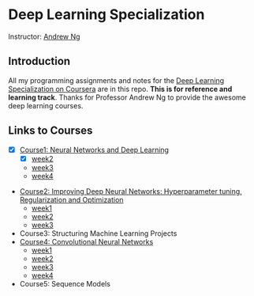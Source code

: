 # Deep Learning Specialization
Instructor: [Andrew Ng](http://www.andrewng.org/)

## Introduction

All my programming assignments and notes for the [Deep Learning Specialization on Coursera](https://www.coursera.org/specializations/deep-learning) are in this repo. **This is for reference and learning track**. Thanks for Professor Andrew Ng to provide the awesome deep learning courses. 

## Links to Courses

- [x] [Course1: Neural Networks and Deep Learning](https://github.com/zyunsg/deep-learning/tree/master/course1)
  - [x] [week2](https://github.com/zyunsg/deep-learning/tree/master/course1/week2)
  - [week3](https://github.com/zyunsg/deep-learning/tree/master/course1/week3)
  - [week4](https://github.com/zyunsg/deep-learning/tree/master/course1/week4)
- [Course2: Improving Deep Neural Networks: Hyperparameter tuning, Regularization and Optimization](https://github.com/zyunsg/deep-learning/tree/master/course2)
  - [week1](https://github.com/zyunsg/deep-learning/tree/master/course2/week1)
  - [week2](https://github.com/zyunsg/deep-learning/tree/master/course2/week2)
  - [week3](https://github.com/zyunsg/deep-learning/tree/master/course2/week3)
- Course3: Structuring Machine Learning Projects
- [Course4: Convolutional Neural Networks](https://github.com/zyunsg/deep-learning/tree/master/course4)
  - [week1](https://github.com/zyunsg/deep-learning/tree/master/course4/week1)
  - [week2](https://github.com/zyunsg/deep-learning/tree/master/course4/week2)
  - [week3](https://github.com/zyunsg/deep-learning/tree/master/course4/week3)
  - [week4](https://github.com/zyunsg/deep-learning/tree/master/course4/week4)
- Course5: Sequence Models

